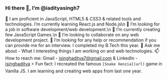 ### Hi there 👋, I’m @iadityasingh7

🌱 I am proficient in JavaScript, HTML5 & CSS3 & related tools and technologies. I’m currently learning React.js and Node.js\n
💞️ I’m looking for a job in software development/web development.\n
🔭 I’m currently creating few JavaScript Games.\n
👯 I’m looking to collaborate on any web development project.
🤔 I’m looking for any help or recommendation if you can provide me for an interview. I completed my B.Tech this year.
💬 Ask me about - What I interesting things I am working on and web technologies.
📫 How to reach me: Gmail - isinghaditya7@gmail.com & LinkedIn - [isinghaditya]([url](https://www.linkedin.com/in/isinghaditya/))
⚡ Fun fact: I recreated the famous `[Snake Xenzia](url)` game in Vanilla JS. I am learning and creating web apps from last one year.
